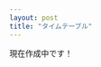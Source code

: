 ```yaml
---
layout: post
title: "タイムテーブル"
---
```

<p>現在作成中です！</p>
<!--img src="{{site.url}}/img/timetable.png" alt="タイムテーブル" style="width: 100%;"-->

<!--
  <div class="table">
    <h2 class="table-timehead">時間</h2>
    <input type="radio" id="radio-session" name="tab_item" checked>
    <label for="radio-session"><h2 class="table-head">セッション</h2></label>
    <input type="radio" id="radio-workshop" name="tab_item">
    <label for="radio-workshop"><h2 class="table-head">ワークショップ</h2></label>

    <div class="table-column table-time">
    <ol>
      <li>10:00</li>
      <li>10:30</li>
      <li>11:00</li>
      <li>11:30</li>
      <li>12:00</li>
      <li>12:30</li>
      <li>13:00</li>
      <li>13:30</li>
      <li>14:00</li>
      <li>14:30</li>
      <li>15:00</li>
      <li>15:30</li>
      <li>16:00</li>
      <li>16:30</li>
      <li>17:00</li>
      <li>17:30</li>
      <li>18:00</li>
    </ol>
    </div>
    <div class="table-column table-session table-content">
    <ol>
      {% for session in site.data.sessions %}
      <li style="height: calc(({{session.etime}} - {{session.stime}}) * 8px - 20px - 8px); top: calc({{session.stime | minus: 600.0}} * 8px);">
        <div class="session-tag">
          {{session.tag}}
        </div>
        {%if session.url %}<a href="{{session.url}}">{% endif %}
        <h3>{{session.title}}</h3>
        {%if session.url %}</a>{% endif %}
        <p>[{{session.stime | floor | divided_by: 60 }}:{{session.stime | floor | modulo: 60}}-{{session.etime | floor | divided_by: 60 }}:{{session.etime | floor | modulo: 60}}] {{session.speaker}}</p>
      </li>
      {% endfor %}
    </ol>
    </div>
    <div class="table-column table-workshop table-content">
    <ol>
      {% for workshop in site.data.workshops %}
      <li style="height: calc(({{workshop.etime}} - {{workshop.stime}}) * 8px - 20px - 8px); top: calc({{workshop.stime | minus: 600.0}} * 8px); left: calc({{workshop.column}} * (33.33% + 8px));">
        {%if workshop.url %}<a href="{{workshop.url}}">{% endif %}
        <h3>{{workshop.title}}</h3>
        {%if workshop.url %}</a>{% endif %}
        <p>[{{workshop.stime | floor | divided_by: 60 }}:{{workshop.stime | floor | modulo: 60}}-{{workshop.etime | floor | divided_by: 60 }}:{{workshop.etime | floor | modulo: 60}}] {{workshop.speaker}}</p>
        {% for tag in workshop.tag %}
          <span class="tag-workshop">{{tag}}</span>
        {% endfor %}
      </li>
      {% endfor %}
    </ol>
    </div>
  </div>
-->
